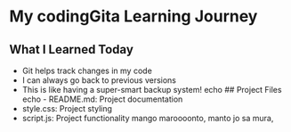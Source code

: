 # My codingGita Learning Journey

## What I Learned Today

- Git helps track changes in my code
- I can always go back to previous versions
- This is like having a super-smart backup system!
 echo ## Project Files echo - README.md: Project documentation
- style.css: Project styling
- script.js: Project functionality
mango maroooonto,
manto jo sa mura,